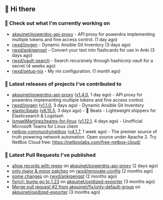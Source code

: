 ## 👋 Hi there

### 👷 Check out what I'm currently working on


- [akquinet/powerdns-api-proxy](https://github.com/akquinet/powerdns-api-proxy) - API proxy for powerdns implementing multiple tokens and fine access control. (1 day ago)
- [rwxd/invgen](https://github.com/rwxd/invgen) - Dynamic Ansible Git Inventory (3 days ago)
- [rwxd/ankigengpt](https://github.com/rwxd/ankigengpt) - Convert your text into flashcards for use in Anki (3 days ago)
- [rwxd/vault-search](https://github.com/rwxd/vault-search) - Search recursively through hashicorp vault for a secret  (4 weeks ago)
- [rwxd/setup-nix](https://github.com/rwxd/setup-nix) - My nix configuration. (1 month ago)

### 🔭 Latest releases of projects I've contributed to


- [akquinet/powerdns-api-proxy](https://github.com/akquinet/powerdns-api-proxy) ([v1.4.0](https://github.com/akquinet/powerdns-api-proxy/releases/tag/v1.4.0), 1 day ago) - API proxy for powerdns implementing multiple tokens and fine access control.
- [rwxd/invgen](https://github.com/rwxd/invgen) ([v1.1.0](https://github.com/rwxd/invgen/releases/tag/v1.1.0), 3 days ago) - Dynamic Ansible Git Inventory
- [elastic/beats](https://github.com/elastic/beats) ([v8.15.5](https://github.com/elastic/beats/releases/tag/v8.15.5), 3 days ago) - :tropical_fish: Beats - Lightweight shippers for Elasticsearch &amp; Logstash 
- [IsmaelMartinez/teams-for-linux](https://github.com/IsmaelMartinez/teams-for-linux) ([v1.12.1](https://github.com/IsmaelMartinez/teams-for-linux/releases/tag/v1.12.1), 4 days ago) - Unofficial Microsoft Teams for Linux client
- [netbox-community/netbox](https://github.com/netbox-community/netbox) ([v4.1.7](https://github.com/netbox-community/netbox/releases/tag/v4.1.7), 1 week ago) - The premier source of truth powering network automation. Open source under Apache 2. Try NetBox Cloud free: https://netboxlabs.com/free-netbox-cloud/

### 🔨 Latest Pull Requests I've published


- [allow records with regex](https://github.com/akquinet/powerdns-api-proxy/pull/126) on [akquinet/powerdns-api-proxy](https://github.com/akquinet/powerdns-api-proxy) (2 days ago)
- [only major &amp; minor patches](https://github.com/rwxd/renovate-config/pull/2) on [rwxd/renovate-config](https://github.com/rwxd/renovate-config) (2 months ago)
- [some changes](https://github.com/rwxd/ankigengpt/pull/84) on [rwxd/ankigengpt](https://github.com/rwxd/ankigengpt) (2 months ago)
- [fix(ci): bump go to 1.23](https://github.com/akquinet/oxidized-exporter/pull/4) on [akquinet/oxidized-exporter](https://github.com/akquinet/oxidized-exporter) (3 months ago)
- [Merge pull request #2 from akquinet/fix/only-default-group](https://github.com/akquinet/oxidized-exporter/pull/3) on [akquinet/oxidized-exporter](https://github.com/akquinet/oxidized-exporter) (3 months ago)
